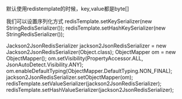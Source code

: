 默认使用redistemplate的时候，key,value都是byte[]

我们可以设置序列化方式
redisTemplate.setKeySerializer(new StringRedisSerializer());
redisTemplate.setHashKeySerializer(new StringRedisSerializer());

Jackson2JsonRedisSerializer jackson2JsonRedisSerializer = new Jackson2JsonRedisSerializer(Object.class);
ObjectMapper om = new ObjectMapper();
om.setVisibility(PropertyAccessor.ALL, JsonAutoDetect.Visibility.ANY);
om.enableDefaultTyping(ObjectMapper.DefaultTyping.NON_FINAL);
jackson2JsonRedisSerializer.setObjectMapper(om);
redisTemplate.setValueSerializer(jackson2JsonRedisSerializer);
redisTemplate.setHashValueSerializer(jackson2JsonRedisSerializer);
